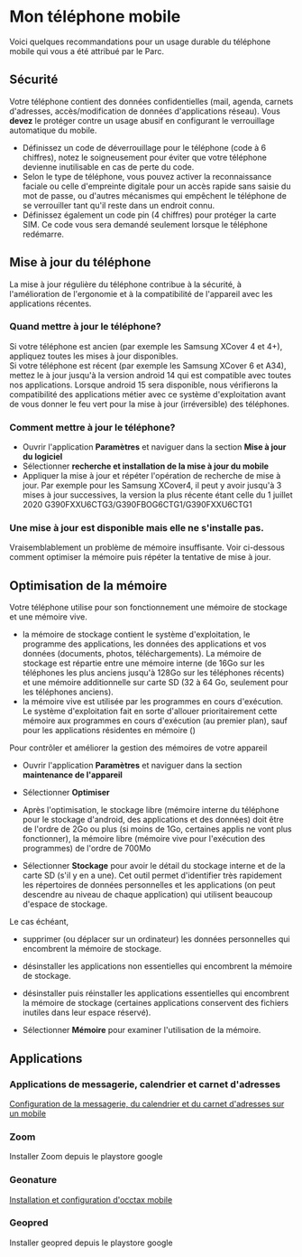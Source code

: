 # Mon téléphone mobile

Voici quelques recommandations pour un usage durable du téléphone mobile qui vous a été attribué par le Parc.

## Sécurité

Votre téléphone contient des données confidentielles (mail, agenda, carnets d'adresses, accès/modification de données d'applications réseau). Vous **devez** le protéger contre un usage abusif en configurant le verrouillage automatique du mobile.

- Définissez un code de déverrouillage pour le téléphone (code à 6 chiffres), notez le soigneusement pour éviter que votre téléphone devienne inutilisable en cas de perte du code.
- Selon le type de téléphone, vous pouvez activer la reconnaissance faciale ou celle d'empreinte digitale pour un accès rapide sans saisie du mot de passe, ou d'autres mécanismes qui empêchent le téléphone de se verrouiller tant qu'il reste dans un endroit connu.
- Définissez également un code pin (4 chiffres) pour protéger la carte SIM. Ce code vous sera demandé seulement lorsque le téléphone redémarre.

## Mise à jour du téléphone

La mise à jour régulière du téléphone contribue à la sécurité, à l'amélioration de l'ergonomie et à la compatibilité de l'appareil avec les applications récentes.

### Quand mettre à jour le téléphone?

Si votre téléphone est ancien (par exemple les Samsung XCover 4 et 4+), appliquez toutes les mises à jour disponibles.  
Si votre téléphone est récent (par exemple les Samsung XCover 6 et A34), mettez le à jour jusqu'à la version android 14 qui est compatible avec toutes nos applications. Lorsque android 15 sera disponible, nous vérifierons la compatibilité des applications métier avec ce système d'exploitation avant de vous donner le feu vert pour la mise à jour (irréversible) des téléphones.

### Comment mettre à jour le téléphone?

- Ouvrir l'application **Paramètres** et naviguer dans la section **Mise à jour du logiciel**
- Sélectionner **recherche et installation de la mise à jour du mobile**
- Appliquer la mise à jour et répéter l'opération de recherche de mise à jour. Par exemple pour les Samsung XCover4, il peut y avoir jusqu'à 3 mises à jour successives, la version la plus récente étant celle du 1 juillet 2020 G390FXXU6CTG3/G390FBOG6CTG1/G390FXXU6CTG1

### Une mise à jour est disponible mais elle ne s'installe pas.

Vraisemblablement un problème de mémoire insuffisante. Voir ci-dessous comment optimiser la mémoire puis répéter la tentative de mise à jour.

## Optimisation de la mémoire

Votre téléphone utilise pour son fonctionnement une mémoire de stockage et une mémoire vive.

- la mémoire de stockage contient le système d'exploitation, le programme des applications, les données des applications et vos données (documents, photos, téléchargements). La mémoire de stockage est répartie entre une mémoire interne (de 16Go sur les téléphones les plus anciens jusqu'à 128Go sur les téléphones récents) et une mémoire additionnelle sur carte SD (32 à 64 Go, seulement pour les téléphones anciens).
- la mémoire vive est utilisée par les programmes en cours d'exécution. Le système d'exploitation fait en sorte d'allouer prioritairement cette mémoire aux programmes en cours d'exécution (au premier plan), sauf pour les applications résidentes en mémoire ()

Pour contrôler et améliorer la gestion des mémoires de votre appareil

- Ouvrir l'application **Paramètres** et naviguer dans la section **maintenance de l'appareil**
- Sélectionner **Optimiser**
- Après l'optimisation, le stockage libre (mémoire interne du téléphone pour le stockage d'android, des applications et des données) doit être de l'ordre de 2Go ou plus (si moins de 1Go, certaines applis ne vont plus fonctionner),
  la mémoire libre (mémoire vive pour l'exécution des programmes) de l'ordre de 700Mo

- Sélectionner **Stockage** pour avoir le détail du stockage interne et de la carte SD (s'il y en a une). Cet outil permet d'identifier très rapidement les répertoires de données personnelles et les applications (on peut descendre au niveau de chaque application) qui utilisent beaucoup d'espace de stockage.

Le cas échéant,

- supprimer (ou déplacer sur un ordinateur) les données personnelles qui encombrent la mémoire de stockage.
- désinstaller les applications non essentielles qui encombrent la mémoire de stockage.
- désinstaller puis réinstaller les applications essentielles qui encombrent la mémoire de stockage (certaines applications conservent des fichiers inutiles dans leur espace réservé).

- Sélectionner **Mémoire** pour examiner l'utilisation de la mémoire.

## Applications

### Applications de messagerie, calendrier et carnet d'adresses

[Configuration de la messagerie, du calendrier et du carnet d'adresses sur un mobile](Messagerie/android/README.md)

### Zoom

Installer Zoom depuis le playstore google

### Geonature

[Installation et configuration d'occtax mobile](../geonature/README.md#occtax-mobile)

### Geopred

Installer geopred depuis le playstore google
